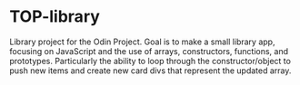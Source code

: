 # TOP-library

Library project for the Odin Project. Goal is to make a small library app, focusing on JavaScript and the use of arrays, constructors, functions, and prototypes. Particularly the ability to loop through the constructor/object to push new items and create new card divs that represent the updated array.